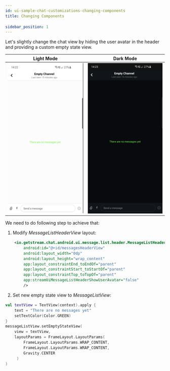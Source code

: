 ```yaml
---
id: ui-sample-chat-customizations-changing-components
title: Changing Components

sidebar_position: 1
---
```


Let's slightly change the chat view by hiding the user avatar in the header and providing a custom empty state view.

| Light Mode | Dark Mode |
| --- | --- |
|![chat view changing components light](../../../assets/chat_view_changing_components_light.png)|![chat view changing components dark](../../../assets/chat_view_changing_components_dark.png)|

We need to do following step to achieve that:
1. Modify _MessageListHeaderView_ layout:
```xml
    <io.getstream.chat.android.ui.message.list.header.MessageListHeaderView
        android:id="@+id/messagesHeaderView"
        android:layout_width="0dp"
        android:layout_height="wrap_content"
        app:layout_constraintEnd_toEndOf="parent"
        app:layout_constraintStart_toStartOf="parent"
        app:layout_constraintTop_toTopOf="parent"
        app:streamUiMessageListHeaderShowUserAvatar="false"
        />
```

2. Set new empty state view to _MessageListView_:
```kotlin
val textView = TextView(context).apply {
    text = "There are no messages yet"
    setTextColor(Color.GREEN)
}
messageListView.setEmptyStateView(
    view = textView,
    layoutParams = FrameLayout.LayoutParams(
        FrameLayout.LayoutParams.WRAP_CONTENT,
        FrameLayout.LayoutParams.WRAP_CONTENT,
        Gravity.CENTER
     )
)
```
